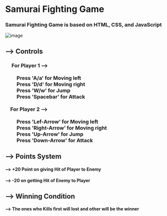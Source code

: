 # Samurai Fighting Game

### Samurai Fighting Game is based on HTML, CSS, and JavaScript

![image](https://user-images.githubusercontent.com/65014926/190912015-156bfae3-72c9-4d76-a2de-97bd6e6e221e.png)





## --> Controls

### &emsp;  For Player 1 --><br><br>&emsp;&emsp; Press 'A/a' for Moving left<br>&emsp;&emsp; Press 'D/d' for Moving right<br>&emsp;&emsp; Press 'W/w' for Jump<br>&emsp;&emsp; Press 'Spacebar' for Attack<br><br>&emsp;For Player 2 --><br><br>&emsp;&emsp; Press 'Lef-Arrow' for Moving left<br>&emsp;&emsp; Press 'Right-Arrow' for Moving right<br>&emsp;&emsp; Press 'Up-Arrow' for Jump<br>&emsp;&emsp; Press 'Down-Arrow' for Attack<br>




##  --> Points System

#### -->  +20 Point on giving Hit of Player to Enemy

#### -->  -20 on getting Hit of Enemy to Player


## --> Winning  Condition

#### --> The ones who Kills first will lost and other will be the winner
